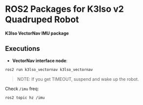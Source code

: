 # ROS2 Packages for K3lso v2 Quadruped Robot

**K3lso VectorNav IMU package**

## Executions

* **VectorNav interface node**:

``` bash
ros2 run k3lso_vectornav k3lso_vectornav
```

> NOTE: If you get TIMEOUT, suspend and wake up the robot.

Check `/imu` freq:

``` bash
ros2 topic hz /imu
```
